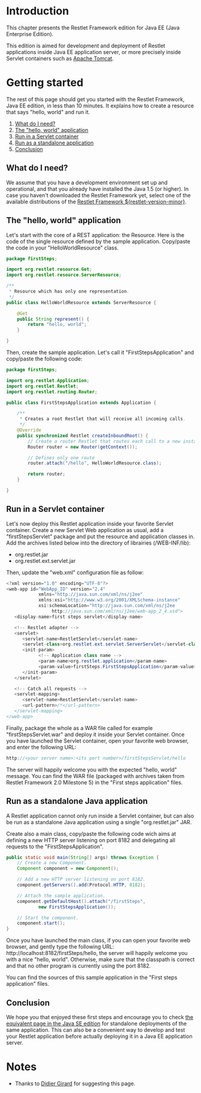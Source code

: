 # Introduction

This chapter presents the Restlet Framework edition for Java EE (Java
Enterprise Edition).

This edition is aimed for development and deployment of Restlet
applications inside Java EE application server, or more precisely inside
Servlet containers such as [Apache
Tomcat](http://tomcat.apache.org/).

# Getting started

The rest of this page should get you started with the Restlet Framework,
Java EE edition, in less than 10 minutes. It explains how to create a
resource that says "hello, world" and run it.

1.  [What do I need?](#what-do-i-need)
2.  [The "hello, world" application](#the-hello-world-application)
3.  [Run in a Servlet container](#run-in-a-servlet-container)
4.  [Run as a standalone application](#run-as-a-standalone-java-application)
5.  [Conclusion](#conclusion)

## <a name="what-do-i-need"></a>What do I need?

We assume that you have a development environment set up and
operational, and that you already have installed the Java 1.5 (or
higher). In case you haven't downloaded the Restlet Framework yet,
select one of the available distributions of the [Restlet Framework
${restlet-version-minor}](http://restlet.com/downloads/current).

## <a name="the-hello-world-application"></a>The "hello, world" application

Let's start with the core of a REST application: the Resource. Here is
the code of the single resource defined by the sample application.
Copy/paste the code in your "HelloWorldResource" class.

```java
package firstSteps;

import org.restlet.resource.Get;
import org.restlet.resource.ServerResource;

/**
 * Resource which has only one representation.
 */
public class HelloWorldResource extends ServerResource {

    @Get
    public String represent() {
        return "hello, world";
    }

}
```

Then, create the sample application. Let's call it
"FirstStepsApplication" and copy/paste the following code:

```java
package firstSteps;

import org.restlet.Application;
import org.restlet.Restlet;
import org.restlet.routing.Router;

public class FirstStepsApplication extends Application {

    /**
     * Creates a root Restlet that will receive all incoming calls.
     */
    @Override
    public synchronized Restlet createInboundRoot() {
        // Create a router Restlet that routes each call to a new instance of HelloWorldResource.
        Router router = new Router(getContext());

        // Defines only one route
        router.attach("/hello", HelloWorldResource.class);

        return router;
    }

}
```

## <a name="run-in-a-servlet-container"></a>Run in a Servlet container

Let's now deploy this Restlet application inside your favorite Servlet
container. Create a new Servlet Web application as usual, add a
"firstStepsServlet" package and put the resource and application classes
in. Add the archives listed below into the directory of librairies
(/WEB-INF/lib):

-   org.restlet.jar
-   org.restlet.ext.servlet.jar

Then, update the "web.xml" configuration file as follow:

```java
<?xml version="1.0" encoding="UTF-8"?>  
<web-app id="WebApp_ID" version="2.4"  
            xmlns="http://java.sun.com/xml/ns/j2ee"  
            xmlns:xsi="http://www.w3.org/2001/XMLSchema-instance"  
            xsi:schemaLocation="http://java.sun.com/xml/ns/j2ee  
                 http://java.sun.com/xml/ns/j2ee/web-app_2_4.xsd">  
   <display-name>first steps servlet</display-name>  

   <!-- Restlet adapter -->  
   <servlet>  
      <servlet-name>RestletServlet</servlet-name>  
      <servlet-class>org.restlet.ext.servlet.ServerServlet</servlet-class>
      <init-param>
            <!-- Application class name -->
            <param-name>org.restlet.application</param-name>
            <param-value>firstSteps.FirstStepsApplication</param-value>
      </init-param>
   </servlet>  

   <!-- Catch all requests -->  
   <servlet-mapping>  
      <servlet-name>RestletServlet</servlet-name>  
      <url-pattern>/*</url-pattern>  
   </servlet-mapping>  
</web-app>  
```

Finally, package the whole as a WAR file called for example
"firstStepsServlet.war" and deploy it inside your Servlet container.
Once you have launched the Servlet container, open your favorite web
browser, and enter the following URL:

```java
http://<your server name>:<its port number>/firstStepsServlet/hello
```

The server will happily welcome you with the expected "hello, world"
message. You can find the WAR file (packaged with archives taken from
Restlet Framework 2.0 Milestone 5) in the "First steps application"
files.

## <a name="run-as-a-standalone-java-application"></a>Run as a standalone Java application

A Restlet application cannot only run inside a Servlet container, but
can also be run as a standalone Java application using a single
"org.restlet.jar" JAR.

Create also a main class, copy/paste the following code wich aims at
defining a new HTTP server listening on port 8182 and delegating all
requests to the "FirstStepsApplication".

```java
public static void main(String[] args) throws Exception {  
    // Create a new Component.  
    Component component = new Component();  

    // Add a new HTTP server listening on port 8182.  
    component.getServers().add(Protocol.HTTP, 8182);  

    // Attach the sample application.  
    component.getDefaultHost().attach("/firstSteps",  
            new FirstStepsApplication());  

    // Start the component.  
    component.start();  
}      
```

Once you have launched the main class, if you can open your favorite web
browser, and gently type the following URL:
http://localhost:8182/firstSteps/hello, the server will happily welcome
you with a nice "hello, world". Otherwise, make sure that the classpath
is correct and that no other program is currently using the port 8182.

You can find the sources of this sample application in the "First steps
application" files.

## <a name="conclusion"></a>Conclusion

We hope you that enjoyed these first steps and encourage you to check
[the equivalent page in the Java SE edition](../jse/overview "Restlet edition for Java SE")
for standalone deployments of the same application. This can also be a
convenient way to develop and test your Restlet application before
actually deploying it in a Java EE application server.

# Notes

-   Thanks to [Didier
    Girard](http://www.ongwt.com/)
    for suggesting this page.
